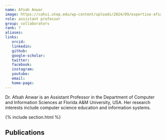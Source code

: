 ```yaml
---
name: Afsah Anwar
image: https://cahsi.utep.edu/wp-content/uploads/2024/09/expertise-afsah-anwar-255x255.jpg
role: assistant professor
group: collaborators
rank: 7
aliases:
links:
   orcid: 
   linkedin: 
   github: 
   google-scholar: 
   twitter: 
   facebook: 
   instagram: 
   youtube: 
   email: 
   home-page: 
---
```


Dr. Afsah Anwar is an Assistant Professor in the Department of Computer and Information Sciences at Florida A&M University, USA. Her research interests include computer science education and information systems.

{% include section.html %}
## Publications
